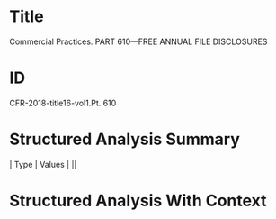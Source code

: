 # Title

 Commercial Practices. PART 610—FREE ANNUAL FILE DISCLOSURES


# ID

 CFR-2018-title16-vol1.Pt. 610


# Structured Analysis Summary

| Type   | Values   |
||


# Structured Analysis With Context

 


